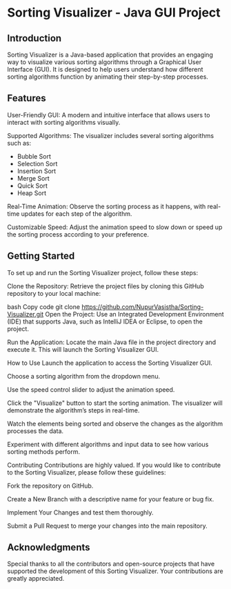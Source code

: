 # Sorting Visualizer - Java GUI Project
## Introduction
Sorting Visualizer is a Java-based application that provides an engaging way to visualize various sorting algorithms through a Graphical User Interface (GUI). It is designed to help users understand how different sorting algorithms function by animating their step-by-step processes.

## Features
User-Friendly GUI: A modern and intuitive interface that allows users to interact with sorting algorithms visually.

Supported Algorithms: The visualizer includes several sorting algorithms such as:

- Bubble Sort
- Selection Sort
- Insertion Sort
- Merge Sort
- Quick Sort
- Heap Sort
  
Real-Time Animation: Observe the sorting process as it happens, with real-time updates for each step of the algorithm.

Customizable Speed: Adjust the animation speed to slow down or speed up the sorting process according to your preference.

## Getting Started
To set up and run the Sorting Visualizer project, follow these steps:

Clone the Repository: Retrieve the project files by cloning this GitHub repository to your local machine:

bash
Copy code
git clone https://github.com/NupurVasistha/Sorting-Visualizer.git
Open the Project: Use an Integrated Development Environment (IDE) that supports Java, such as IntelliJ IDEA or Eclipse, to open the project.

Run the Application: Locate the main Java file in the project directory and execute it. This will launch the Sorting Visualizer GUI.

How to Use
Launch the application to access the Sorting Visualizer GUI.

Choose a sorting algorithm from the dropdown menu.

Use the speed control slider to adjust the animation speed.

Click the "Visualize" button to start the sorting animation. The visualizer will demonstrate the algorithm’s steps in real-time.

Watch the elements being sorted and observe the changes as the algorithm processes the data.

Experiment with different algorithms and input data to see how various sorting methods perform.

Contributing
Contributions are highly valued. If you would like to contribute to the Sorting Visualizer, please follow these guidelines:

Fork the repository on GitHub.

Create a New Branch with a descriptive name for your feature or bug fix.

Implement Your Changes and test them thoroughly.

Submit a Pull Request to merge your changes into the main repository.

## Acknowledgments
Special thanks to all the contributors and open-source projects that have supported the development of this Sorting Visualizer. Your contributions are greatly appreciated.

